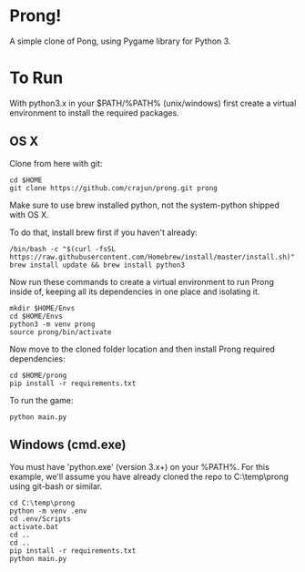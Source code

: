 # Prong!
A simple clone of Pong, using Pygame library for Python 3.

# To Run
With python3.x in your $PATH/%PATH% (unix/windows) first create a
virtual environment to install the required packages.

## OS X

Clone from here with git:

```
cd $HOME
git clone https://github.com/crajun/prong.git prong
```

Make sure to use brew installed python, not the system-python shipped with OS X.

To do that, install brew first if you haven't already:

```
/bin/bash -c "$(curl -fsSL https://raw.githubusercontent.com/Homebrew/install/master/install.sh)"
brew install update && brew install python3
```

Now run these commands to create a virtual environment to run Prong inside of, keeping all its
dependencies in one place and isolating it.

```
mkdir $HOME/Envs
cd $HOME/Envs
python3 -m venv prong
source prong/bin/activate
```

Now move to the cloned folder location and then install Prong required dependencies:

```
cd $HOME/prong
pip install -r requirements.txt
```

To run the game:
```
python main.py
```

## Windows (cmd.exe)

You must have 'python.exe' (version 3.x+) on your %PATH%. For this example, we'll assume
you have already cloned the repo to C:\temp\prong using git-bash or similar.

```
cd C:\temp\prong
python -m venv .env
cd .env/Scripts
activate.bat
cd ..
cd ..
pip install -r requirements.txt
python main.py
```
